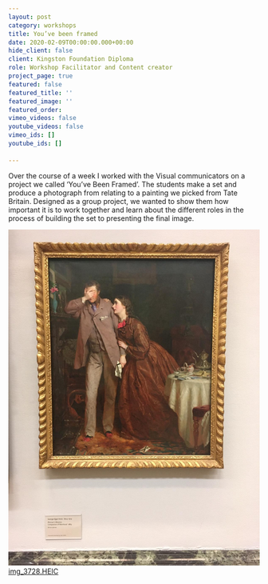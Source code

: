 ```yaml
---
layout: post
category: workshops
title: You’ve been framed
date: 2020-02-09T00:00:00.000+00:00
hide_client: false
client: Kingston Foundation Diploma
role: Workshop Facilitator and Content creator
project_page: true
featured: false
featured_title: ''
featured_image: ''
featured_order: 
vimeo_videos: false
youtube_videos: false
vimeo_ids: []
youtube_ids: []

---
```

Over the course of a week I worked with the Visual communicators on a project we called ‘You’ve Been Framed’. The students make a set and produce a photograph from relating to a painting we picked from Tate Britain. Designed as a group project, we wanted to show them how important it is to work together and learn about the different roles in the process of building the set to presenting the final image. 

![](/uploads/kw-painting-1.jpeg)[img_3728.HEIC](/uploads/img_3728.HEIC "img_3728.HEIC")